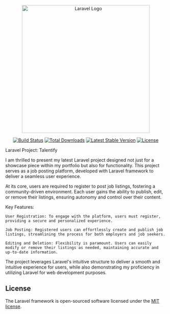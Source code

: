 <p align="center"><a href="https://laravel.com" target="_blank"><img src="https://raw.githubusercontent.com/laravel/art/master/logo-lockup/5%20SVG/2%20CMYK/1%20Full%20Color/laravel-logolockup-cmyk-red.svg" width="400" alt="Laravel Logo"></a></p>

<p align="center">
<a href="https://github.com/laravel/framework/actions"><img src="https://github.com/laravel/framework/workflows/tests/badge.svg" alt="Build Status"></a>
<a href="https://packagist.org/packages/laravel/framework"><img src="https://img.shields.io/packagist/dt/laravel/framework" alt="Total Downloads"></a>
<a href="https://packagist.org/packages/laravel/framework"><img src="https://img.shields.io/packagist/v/laravel/framework" alt="Latest Stable Version"></a>
<a href="https://packagist.org/packages/laravel/framework"><img src="https://img.shields.io/packagist/l/laravel/framework" alt="License"></a>
</p>

Laravel Project: Talentify

I am thrilled to present my latest Laravel project designed not just for a showcase piece within my portfolio but also for functionality. This project serves as a job posting platform, developed with Laravel framework to deliver a seamless user experience.

At its core, users are required to register to post job listings, fostering a community-driven environment. Each user gains the ability to publish, edit, or remove their listings, ensuring autonomy and control over their content.

Key Features:

    User Registration: To engage with the platform, users must register, providing a secure and personalized experience.

    Job Posting: Registered users can effortlessly create and publish job listings, streamlining the process for both employers and job seekers.

    Editing and Deletion: Flexibility is paramount. Users can easily modify or remove their listings as needed, maintaining accurate and up-to-date information.

The project leverages Laravel's intuitive structure to deliver a smooth and intuitive experience for users, while also demonstrating my proficiency in utilizing Laravel for web development purposes.


## License

The Laravel framework is open-sourced software licensed under the [MIT license](https://opensource.org/licenses/MIT).
